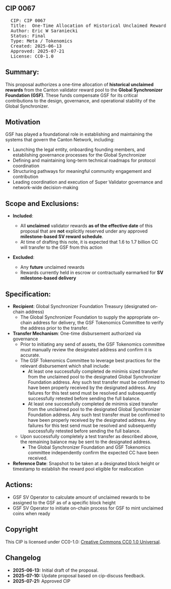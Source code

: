 ## CIP 0067

<pre>
  CIP: CIP 0067
  Title:  One-Time Allocation of Historical Unclaimed Rewards to GSF
  Author: Eric W Saraniecki 
  Status: Final
  Type: Meta / Tokenomics 
  Created: 2025-06-13
  Approved: 2025-07-21
  License: CC0-1.0
</pre>

## Summary:
This proposal authorizes a one-time allocation of **historical unclaimed rewards** from the Canton validator reward pool to the **Global Synchronizer Foundation (GSF)**. These funds compensate GSF for its critical contributions to the design, governance, and operational stability of the Global Synchronizer.

## Motivation
GSF has played a foundational role in establishing and maintaining the systems that govern the Canton Network, including:

* Launching the legal entity, onboarding founding members, and establishing governance processes for the Global Synchronizer
* Defining and maintaining long-term technical roadmaps for protocol coordination
* Structuring pathways for meaningful community engagement and contribution
* Leading coordination and execution of Super Validator governance and network-wide decision-making

## Scope and Exclusions:
* **Included**: 

    * All **unclaimed** validator rewards **as of the effective date** of this proposal that are **not** explicitly reserved under any approved **milestone-based SV reward schedule**.
    * At time of drafting this note, it is expected that 1.6 to 1.7 billion CC will transfer to the GSF from this action 

* **Excluded**: 

    * Any **future** unclaimed rewards 
    * Rewards currently held in escrow or contractually earmarked for **SV milestone-based delivery**


## Specification: 
* **Recipient**: Global Synchronizer Foundation Treasury (designated on-chain address)
  * The Global Synchronizer Foundation to supply the appropriate on-chain address for delivery, the GSF Tokenomics Committee to verify the address prior to the transfer.
* **Transfer Mechanism**: One-time disbursement authorized via governance
  * Prior to initiating any send of assets, the GSF Tokenomics committee must manually review the designated address and confirm it is accurate.
  * The GSF Tokenomics Committee to leverage best practices for the relevant disbursement which shall include:
    * At least one successfully completed de minimis sized transfer from the unclaimed pool to the designated Global Synchronizer Foundation address.  Any such test transfer must be confirmed to have been properly received by the designated address. Any failures for this test send must be resolved and subsequently successfully retested before sending the full balance.
    * At least one successfully completed de minimis sized transfer from the unclaimed pool to the designated Global Synchronizer Foundation address.  Any such test transfer must be confirmed to have been properly received by the designated address. Any failures for this test send must be resolved and subsequently successfully retested before sending the full balance.
  * Upon successfully completely a test transfer as described above, the remaining balance may be sent to the designated address.
    * The Global Synchronizer Foundation and GSF Tokenomics committee independently confirm the expected CC have been received.
* **Reference Date**: Snapshot to be taken at a designated block height or timestamp to establish the reward pool eligible for reallocation

## Actions: 
* GSF SV Operator to calculate amount of unclaimed rewards to be assigned to the GSF as of a specific block height
* GSF SV Operator to initiate on-chain process for GSF to mint unclaimed coins when ready

## Copyright

This CIP is licensed under CC0-1.0: [Creative Commons CC0 1.0 Universal](https://creativecommons.org/publicdomain/zero/1.0/).

## Changelog

* **2025-06-13:** Initial draft of the proposal.
* **2025-07-10:** Update proposal based on cip-discuss feedback.
* **2025-07-21:** Approved CIP


